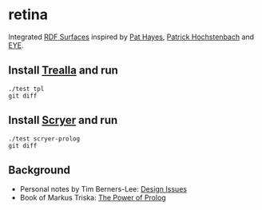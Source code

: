 # retina

Integrated [RDF Surfaces](https://w3c-cg.github.io/rdfsurfaces/) inspired by
[Pat Hayes](https://en.wikipedia.org/wiki/Pat_Hayes),
[Patrick Hochstenbach](https://patrickhochstenbach.net/) and
[EYE](https://eyereasoner.github.io/eye/).

## Install [Trealla](https://github.com/trealla-prolog/trealla#building) and run
```
./test tpl
git diff
```
## Install [Scryer](https://github.com/mthom/scryer-prolog#installing-scryer-prolog) and run
```
./test scryer-prolog
git diff
```


## Background

- Personal notes by Tim Berners-Lee: [Design Issues](https://www.w3.org/DesignIssues/)
- Book of Markus Triska: [The Power of Prolog](https://www.metalevel.at/prolog)
